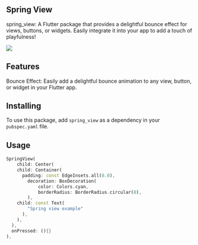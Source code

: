 ## Spring View
spring_view: A Flutter package that provides a delightful bounce effect for views, buttons, or widgets. Easily integrate it into your app to add a touch of playfulness!

<img src = "https://github.com/khuship745/spring_view/assets/spring_view.gif">

## Features
Bounce Effect: Easily add a delightful bounce animation to any view, button, or widget in your Flutter app.


## Installing
To use this package, add `spring_view` as a dependency in your `pubspec.yaml` file.


## Usage

```dart
SpringView(
    child: Center(
    child: Container(
      padding: const EdgeInsets.all(8.0),
        decoration: BoxDecoration(
            color: Colors.cyan,
            borderRadius: BorderRadius.circular(8),
        ),
    child: const Text(
        "Spring view example"
      ),
    ),
  ),
  onPressed: (){}
),
```
